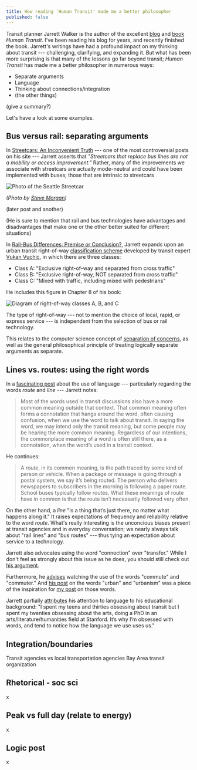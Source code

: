 ```yaml
---
title: How reading 'Human Transit' made me a better philosopher
published: false
---
```



Transit planner Jarrett Walker is the author of the excellent [blog](http://humantransit.org/) and [book](http://humantransit.org/book) _Human Transit_. I've been reading his blog for years, and recently finished the book. Jarrett's writings have had a profound impact on my thinking about transit --- challenging, clarifying, and expanding it. But what has been more surprising is that many of the lessons go far beyond transit; _Human Transit_ has made me a better philosopher in numerous ways:

- Separate arguments
- Language
- Thinking about connections/integration
- (the other things)

(give a summary?)

Let's have a look at some examples.


## Bus versus rail: separating arguments

In [Streetcars: An Inconvenient Truth](http://humantransit.org/2009/07/streetcars-an-inconvenient-truth.html) --- one of the most controversial posts on his site --- Jarrett asserts that _"Streetcars that replace bus lines are not a mobility or access improvement."_ Rather, many of the improvements we associate with streetcars are actually mode-neutral and could have been implemented with buses; those that are intrinsic to streetcars 

![Photo of the Seattle Streetcar](/images/Seattle_Streetcar.jpg)

_(Photo by [Steve Morgan](https://commons.wikimedia.org/wiki/File:Seattle_Streetcar_301_leaving_Pacific_Place_Station.jpg))_


(later post
and another)

(He is sure to mention that rail and bus technologies have advantages and disadvantages that make one or the other better suited for different situations)



In [Rail-Bus Differences: Premise or Conclusion?](http://humantransit.org/2011/03/rail-bus-differences-contd.html), Jarrett expands upon an urban transit right-of-way [classification scheme](http://www.eolss.net/sample-chapters/c05/e6-40-02-02.pdf) developed by transit expert [Vukan Vuchic](http://www.seas.upenn.edu/~vuchic/), in which there are three classes:

- Class A: "Exclusive right-of-way and separated from cross traffic"
- Class B: "Exclusive right-of-way, NOT separated from cross traffic"
- Class C: "Mixed with traffic, including mixed with pedestrians"

He includes this figure in Chapter 8 of his book:

![Diagram of right-of-way classes A, B, and C](/images/HumanTransit_ClassABC.jpg)

The type of right-of-way --- not to mention the choice of local, rapid, or express service --- is independent from the selection of bus or rail technology.

This relates to the computer science concept of [separation of concerns](https://en.wikipedia.org/wiki/Separation_of_concerns), as well as the general philosophical principle of treating logically separate arguments as separate.


## Lines vs. routes: using the right words

In a [fascinating post](http://humantransit.org/2011/02/watching-our-words-route-or-line.html) about the use of language --- particularly regarding the words _route_ and _line_ --- Jarrett notes:

> Most of the words used in transit discussions also have a more common meaning outside that context. That common meaning often forms a connotation that hangs around the word, often causing confusion, when we use the word to talk about transit. In saying the word, we may intend only the transit meaning, but some people may be hearing the more common meaning. Regardless of our intentions, the commonplace meaning of a word is often still there, as a connotation, when the word’s used in a transit context.

He continues:

> A _route_, in its common meaning, is the path traced by some kind of person or vehicle. When a package or message is going through a postal system, we say it’s being routed. The person who delivers newspapers to subscribers in the morning is following a paper route. School buses typically follow routes. What these meanings of route have in common is that the route isn’t necessarily followed very often.

On the other hand, a _line_ "is a thing that’s just there, no matter what happens along it." It raises expectations of frequency and reliability relative to the word _route_. What's really interesting is the unconcious biases present at transit agencies and in everyday conversation; we nearly always talk about "rail lines" and "bus routes" --- thus tying an expectation about service to a technology.

Jarrett also advocates using the word "connection" over "transfer." While I don't feel as strongly about this issue as he does, you should still check out [his argument](http://humantransit.org/2009/04/unhelpful-word-watch-to-transfer.html).

Furthermore, he [advises](http://humantransit.org/2013/07/slippery-word-watch-commute.html) watching the use of the words "commute" and "commuter." And [his post](http://humantransit.org/2014/01/questionable-word-watch-urbanism.html) on the words "urban" and "urbanism" was a piece of the inspiration for [my post](www.gregjd.com/blog/2016/03/27/what-does-urban-mean/) on those words.

Jarrett partially [attributes](http://humantransit.org/2010/02/how-do-i-become-a-transit-planner.html#comment-80190) his attention to language to his educational background: "I spent my teens and thirties obsessing about transit but I spent my twenties obsessing about the arts, doing a PhD in an arts/literature/humanities field at Stanford. It’s why I’m obsessed with words, and tend to notice how the language we use uses us."


## Integration/boundaries

Transit agencies vs local transportation agencies
Bay Area transit organization


## Rhetorical - soc sci

x


## Peak vs full day (relate to energy)

x


## Logic post

x
